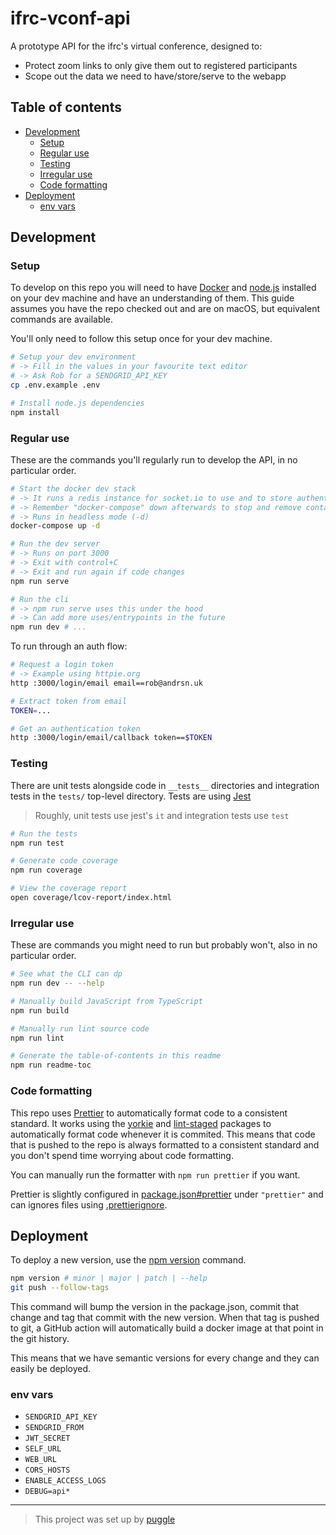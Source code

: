 # ifrc-vconf-api

A prototype API for the ifrc's virtual conference, designed to:

- Protect zoom links to only give them out to registered participants
- Scope out the data we need to have/store/serve to the webapp

<!-- toc-head -->

## Table of contents

- [Development](#development)
  - [Setup](#setup)
  - [Regular use](#regular-use)
  - [Testing](#testing)
  - [Irregular use](#irregular-use)
  - [Code formatting](#code-formatting)
- [Deployment](#deployment)
  - [env vars](#env-vars)

<!-- toc-tail -->

## Development

### Setup

To develop on this repo you will need to have [Docker](https://www.docker.com/) and
[node.js](https://nodejs.org) installed on your dev machine and have an understanding of them.
This guide assumes you have the repo checked out and are on macOS, but equivalent commands are available.

You'll only need to follow this setup once for your dev machine.

```bash
# Setup your dev environment
# -> Fill in the values in your favourite text editor
# -> Ask Rob for a SENDGRID_API_KEY
cp .env.example .env

# Install node.js dependencies
npm install
```

### Regular use

These are the commands you'll regularly run to develop the API, in no particular order.

```bash
# Start the docker dev stack
# -> It runs a redis instance for socket.io to use and to store authentications
# -> Remember "docker-compose" down afterwards to stop and remove containers
# -> Runs in headless mode (-d)
docker-compose up -d

# Run the dev server
# -> Runs on port 3000
# -> Exit with control+C
# -> Exit and run again if code changes
npm run serve

# Run the cli
# -> npm run serve uses this under the hood
# -> Can add more uses/entrypoints in the future
npm run dev # ...
```

To run through an auth flow:

```bash
# Request a login token
# -> Example using httpie.org
http :3000/login/email email==rob@andrsn.uk

# Extract token from email
TOKEN=...

# Get an authentication token
http :3000/login/email/callback token==$TOKEN
```

### Testing

There are unit tests alongside code in `__tests__` directories
and integration tests in the `tests/` top-level directory.
Tests are using [Jest](https://jestjs.io/)

> Roughly, unit tests use jest's `it` and integration tests use `test`

```bash
# Run the tests
npm run test

# Generate code coverage
npm run coverage

# View the coverage report
open coverage/lcov-report/index.html
```

### Irregular use

These are commands you might need to run but probably won't, also in no particular order.

```bash
# See what the CLI can dp
npm run dev -- --help

# Manually build JavaScript from TypeScript
npm run build

# Manually run lint source code
npm run lint

# Generate the table-of-contents in this readme
npm run readme-toc
```

### Code formatting

This repo uses [Prettier](https://prettier.io/) to automatically format code to a consistent standard.
It works using the [yorkie](https://www.npmjs.com/package/yorkie)
and [lint-staged](https://www.npmjs.com/package/lint-staged) packages to
automatically format code whenever it is commited.
This means that code that is pushed to the repo is always formatted to a consistent standard
and you don't spend time worrying about code formatting.

You can manually run the formatter with `npm run prettier` if you want.

Prettier is slightly configured in [package.json#prettier](/package.json) under `"prettier"`
and can ignores files using [.prettierignore](/.prettierignore).

## Deployment

To deploy a new version, use the [npm version](https://docs.npmjs.com/cli/version) command.

```bash
npm version # minor | major | patch | --help
git push --follow-tags
```

This command will bump the version in the package.json, commit that change
and tag that commit with the new version.
When that tag is pushed to git, a GitHub action will automatically
build a docker image at that point in the git history.

This means that we have semantic versions for every change
and they can easily be deployed.

### env vars

- `SENDGRID_API_KEY`
- `SENDGRID_FROM`
- `JWT_SECRET`
- `SELF_URL`
- `WEB_URL`
- `CORS_HOSTS`
- `ENABLE_ACCESS_LOGS`
- `DEBUG=api*`

---

> This project was set up by [puggle](https://npm.im/puggle)
